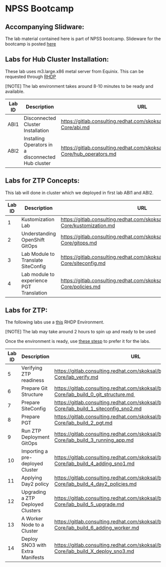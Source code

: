 # NPSS Bootcamp


## Accompanying Slidware: 

The lab material contained here is part of NPSS bootcamp. Slideware for the bootcamp is posted [here](https://docs.google.com/presentation/d/1byvAY0zb2PeCS7mtFymNdtL6b1vvPI72FRLVt4xdBP8/edit?usp=drive_link)

## Labs for Hub Cluster Installation: 

These lab uses m3.large.x86 metal server from Equinix. This can be requested through [RHDP](https://demo.redhat.com/catalog?search=equinix+metal+baremetal+blank)

[!NOTE] The lab environment takes around 8-10 minutes to be ready and available.

| Lab ID | Description | URL |
|--------|-------------|------|
ABI1 | Disconnected Cluster Installation |  https://gitlab.consulting.redhat.com/skoksal/bootcamp/-/blob/Nokia-Core/abi.md |
ABI2 | Installing Operators in a disconnected Hub cluster |  https://gitlab.consulting.redhat.com/skoksal/bootcamp/-/blob/Nokia-Core/hub_operators.md |

## Labs for ZTP Concepts:

This lab will done in cluster which we deployed in first lab ABI1 and ABI2.


| Lab ID | Description | URL |
|--------|-------------|------|
1 | Kustomization Lab |  https://gitlab.consulting.redhat.com/skoksal/bootcamp/-/blob/Nokia-Core/kustomization.md | 
2 | Understanding OpenShift GitOps |  https://gitlab.consulting.redhat.com/skoksal/bootcamp/-/blob/Nokia-Core/gitops.md | 
3 | Lab Module to Translate SiteConfig |  https://gitlab.consulting.redhat.com/skoksal/bootcamp/-/blob/Nokia-Core/siteconfig.md | 
4 | Lab module to experience PGT Translation | https://gitlab.consulting.redhat.com/skoksal/bootcamp/-/blob/Nokia-Core/policies.md | 


## Labs for ZTP: 

The following labs use a [this](https://demo.redhat.com/catalog/babylon-catalog-prod/order/equinix-metal.ocp4-ran.prod) RHDP Environment. 

[!NOTE] The lab may take around 2 hours to spin up and ready to be used

Once the environment is ready, use [these stesp](https://gitlab.consulting.redhat.com/skoksal/bootcamp/-/blob/Nokia-Core/lab_prep.md) to prefer it for the labs. 

| Lab ID | Description | URL |
|--------|-------------|------|
|5 |  Verifying ZTP readiness |  https://gitlab.consulting.redhat.com/skoksal/bootcamp/-/blob/Nokia-Core/lab_verify.md | 
|6 |  Prepare Git Structure |  https://gitlab.consulting.redhat.com/skoksal/bootcamp/-/blob/Nokia-Core/lab_build_0_git_structure.md  | 
|7 |  Prepare SiteConfig |  https://gitlab.consulting.redhat.com/skoksal/bootcamp/-/blob/Nokia-Core/lab_build_1_siteconfig_sno2.md |
|8 |  Prepare PGT | https://gitlab.consulting.redhat.com/skoksal/bootcamp/-/blob/Nokia-Core/lab_build_2_pgt.md |
|9 | Run ZTP Deployment GitOps |  https://gitlab.consulting.redhat.com/skoksal/bootcamp/-/blob/Nokia-Core/lab_build_3_running_app.md |
|10| Importing a pre-deployed Cluster | https://gitlab.consulting.redhat.com/skoksal/bootcamp/-/blob/Nokia-Core/lab_build_4_adding_sno1.md |
|11| Applying Day2 policy | https://gitlab.consulting.redhat.com/skoksal/bootcamp/-/blob/Nokia-Core/lab_build_4_day2_policies.md |
|12| Upgrading a ZTP Deployed Clusters | https://gitlab.consulting.redhat.com/skoksal/bootcamp/-/blob/Nokia-Core/lab_build_5_upgrade.md |
|13| A Worker Node to a Cluster | https://gitlab.consulting.redhat.com/skoksal/bootcamp/-/blob/Nokia-Core/lab_build_6_adding_worker.md |
|14| Deploy SNO3 with Extra Manifests | https://gitlab.consulting.redhat.com/skoksal/bootcamp/-/blob/Nokia-Core/lab_build_X_deploy_sno3.md |
